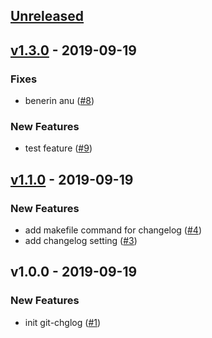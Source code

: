 <a name="unreleased"></a>
## [Unreleased]


<a name="v1.3.0"></a>
## [v1.3.0] - 2019-09-19
### Fixes
- benerin anu ([#8](https://github.com/kumparan/kumflow/issues/8))

### New Features
- test feature ([#9](https://github.com/kumparan/kumflow/issues/9))


<a name="v1.1.0"></a>
## [v1.1.0] - 2019-09-19
### New Features
- add makefile command for changelog ([#4](https://github.com/kumparan/kumflow/issues/4))
- add changelog setting ([#3](https://github.com/kumparan/kumflow/issues/3))


<a name="v1.0.0"></a>
## v1.0.0 - 2019-09-19
### New Features
- init git-chglog ([#1](https://github.com/kumparan/kumflow/issues/1))


[Unreleased]: https://github.com/kumparan/kumflow/compare/v1.3.0...HEAD
[v1.3.0]: https://github.com/kumparan/kumflow/compare/v1.1.0...v1.3.0
[v1.1.0]: https://github.com/kumparan/kumflow/compare/v1.0.0...v1.1.0
